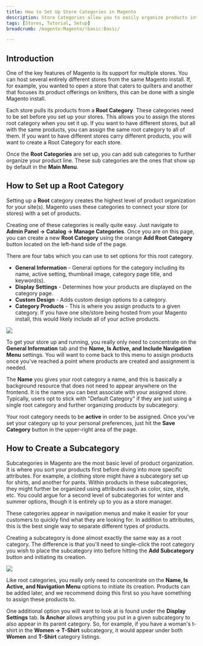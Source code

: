 ```yaml
---
title: How to Set Up Store Categories in Magento
description: Store Categories allow you to easily organize products into different stores hosted through Magento.
tags: [Stores, Tutorial, Setup]
breadcrumb: /magento:Magento/!basic:Basic/

---
```


Introduction
-----

One of the key features of Magento is its support for multiple stores. You can host several entirely different stores from the same Magento install. If, for example, you wanted to open a store that caters to quilters and another that focuses its product offerings on knitters, this can be done with a single Magento install.

Each store pulls its products from a **Root Category**. These categories need to be set before you set up your stores. This allows you to assign the stores root category when you set it up. If you want to have different stores, but all with the same products, you can assign the same root category to all of them. If you want to have different stores carry different products, you will want to create a Root Category for each store.

Once the **Root Categories** are set up, you can add sub categories to further organize your product line. These sub categories are the ones that show up by default in the **Main Menu**.

How to Set up a Root Category
-----

Setting up a **Root** category creates the highest level of product organization for your site(s). Magento uses these categories to connect your store (or stores) with a set of products.

Creating one of these categories is really quite easy. Just navigate to **Admin Panel -> Catalog -> Manage Categories**. Once you are on this page, you can create a new **Root Category** using the orange **Add Root Category** button located on the left-hand side of the page. 

There are four tabs which you can use to set options for this root category.

* **General Information** - General options for the category including its name, active setting, thumbnail image, category page title, and keyword(s).
* **Display Settings** - Determines how your products are displayed on the category page.
* **Custom Design** - Adds custom design options to a category.
* **Category Products** - This is where you assign products to a given category. If you have one site/store being hosted from your Magento install, this would likely include all of your active products.

![][category]

To get your store up and running, you really only need to concentrate on the **General Information** tab and the **Name, Is Active, and Include Navigation Menu** settings. You will want to come back to this menu to assign products once you've reached a point where products are created and assignment is needed.

The **Name** you gives your root category a name, and this is basically a background resource that does not need to appear anywhere on the frontend. It is the name you can best associate with your assigned store. Typically, users opt to stick with "Default Category" if they are just using a single root category and further organizing products by subcategory.

Your root category needs to be **active** in order to be assigned. Once you've set your category up to your personal preferences, just hit the **Save Category** button in the upper-right area of the page.

How to Create a Subcategory
-----

Subcategories in Magento are the most basic level of product organization. It is where you sort your products first before diving into more specific attributes. For example, a clothing store might have a subcategory set up for shirts, and another for pants. Within products in these subcategories, they might further be organized using attributes such as color, size, style, etc. You could argue for a second level of subcategories for winter and summer options, though it is entirely up to you as a store manager.

These categories appear in navigation menus and make it easier for your customers to quickly find what they are looking for. In addition to attributes, this is the best single way to separate different types of products.

Creating a subcategory is done almost exactly the same way as a root category. The difference is that you'll need to single-click the root category you wish to place the subcategory into before hitting the **Add Subcategory** button and initiating its creation.

![][category2]

Like root categories, you really only need to concentrate on the **Name, Is Active, and Navigation Menu** options to initiate its creation. Products can be added later, and we recommend doing this first so you have something to assign these products to.

One additional option you will want to look at is found under the **Display Settings** tab. **Is Anchor** allows anything you put in a given subcategory to also appear in its parent category. So, for example, if you have a woman's t-shirt in the **Women -> T-Shirt** subcategory, it would appear under both **Women** and **T-Shirt** category listings.

[category]: assets/root_category_1.jpeg
[category2]: assets/subcategory_1.jpeg